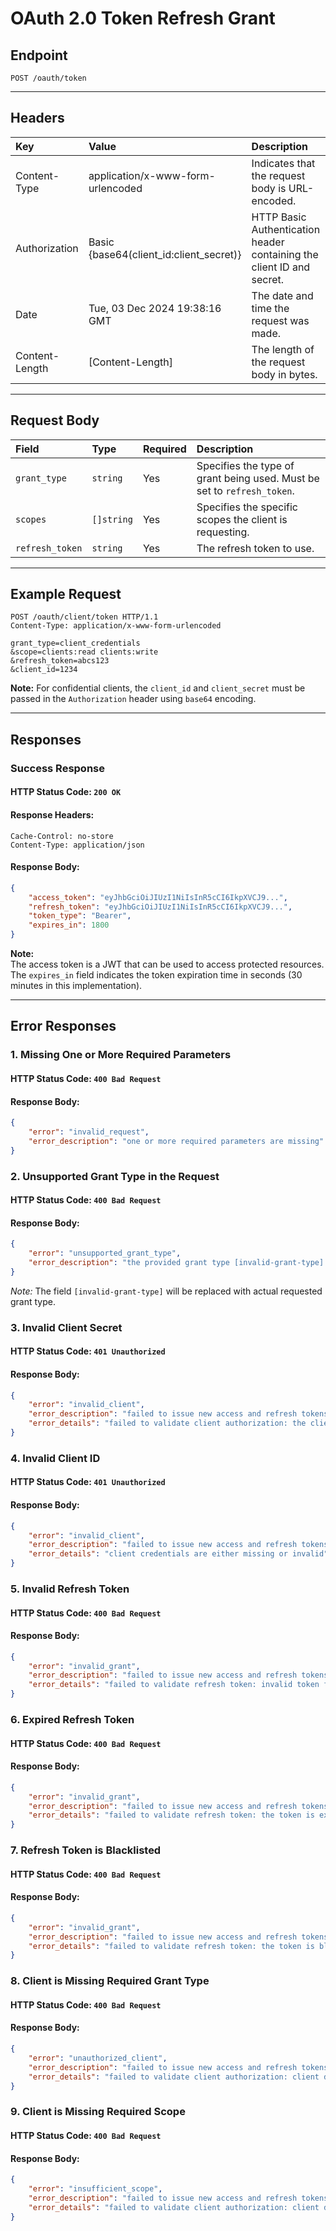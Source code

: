 # OAuth 2.0 Token Refresh Grant

## Endpoint
```http
POST /oauth/token
```

---

## Headers
| Key             | Value                                   | Description                                                                |
| :-------------- | :---------------------------------------| :--------------------------------------------------------------------------|
| Content-Type    | application/x-www-form-urlencoded       | Indicates that the request body is URL-encoded.                            |
| Authorization   | Basic {base64(client_id:client_secret)} | HTTP Basic Authentication header containing the client ID and secret.      |
| Date            | Tue, 03 Dec 2024 19:38:16 GMT           | The date and time the request was made.                                    |
| Content-Length  | [Content-Length]                        | The length of the request body in bytes.                                   |

---

## Request Body
| Field           | Type       | Required  | Description                                                                     |
| :---------------|:-----------|:----------|:--------------------------------------------------------------------------------|
| `grant_type`    | `string`   | Yes       | Specifies the type of grant being used. Must be set to `refresh_token`.         |
| `scopes`        | `[]string` | Yes       | Specifies the specific scopes the client is requesting.                         |
| `refresh_token` | `string`   | Yes       | The refresh token to use.                                                       |

---

## Example Request
```http
POST /oauth/client/token HTTP/1.1
Content-Type: application/x-www-form-urlencoded

grant_type=client_credentials
&scope=clients:read clients:write
&refresh_token=abcs123
&client_id=1234
```

**Note:** For confidential clients, the `client_id` and `client_secret` must be passed in the `Authorization` header using `base64` encoding.

---

## Responses

### Success Response
#### HTTP Status Code: `200 OK`
#### Response Headers:
```
Cache-Control: no-store
Content-Type: application/json
```
#### Response Body:
```json
{
    "access_token": "eyJhbGciOiJIUzI1NiIsInR5cCI6IkpXVCJ9...",
    "refresh_token": "eyJhbGciOiJIUzI1NiIsInR5cCI6IkpXVCJ9...",
    "token_type": "Bearer",
    "expires_in": 1800
}
```

**Note:**  
The access token is a JWT that can be used to access protected resources. The `expires_in` field indicates the token expiration time in seconds (30 minutes in this implementation).

---

## Error Responses

### 1. Missing One or More Required Parameters
#### HTTP Status Code: `400 Bad Request`
#### Response Body:
```json
{
    "error": "invalid_request",
    "error_description": "one or more required parameters are missing"
}
```

### 2. Unsupported Grant Type in the Request
#### HTTP Status Code: `400 Bad Request`
#### Response Body:
```json
{
    "error": "unsupported_grant_type",
    "error_description": "the provided grant type [invalid-grant-type] is not supported"
}
```
*Note:* The field `[invalid-grant-type]` will be replaced with actual requested grant type.

### 3. Invalid Client Secret
#### HTTP Status Code: `401 Unauthorized`
#### Response Body:
```json
{
    "error": "invalid_client",
    "error_description": "failed to issue new access and refresh tokens",
    "error_details": "failed to validate client authorization: the client credentials are invalid or incorrectly formatted"
}
```

### 4. Invalid Client ID
#### HTTP Status Code: `401 Unauthorized`
#### Response Body:
```json
{
    "error": "invalid_client",
    "error_description": "failed to issue new access and refresh tokens",
    "error_details": "client credentials are either missing or invalid"
}
```

### 5. Invalid Refresh Token
#### HTTP Status Code: `400 Bad Request`
#### Response Body:
```json
{
    "error": "invalid_grant",
    "error_description": "failed to issue new access and refresh tokens",
    "error_details": "failed to validate refresh token: invalid token format"
}
```

### 6. Expired Refresh Token
#### HTTP Status Code: `400 Bad Request`
#### Response Body:
```json
{
    "error": "invalid_grant",
    "error_description": "failed to issue new access and refresh tokens",
    "error_details": "failed to validate refresh token: the token is expired"
}
```

### 7. Refresh Token is Blacklisted
#### HTTP Status Code: `400 Bad Request`
#### Response Body:
```json
{
    "error": "invalid_grant",
    "error_description": "failed to issue new access and refresh tokens",
    "error_details": "failed to validate refresh token: the token is blacklisted"
}
```

### 8. Client is Missing Required Grant Type
#### HTTP Status Code: `400 Bad Request`
#### Response Body:
```json
{
    "error": "unauthorized_client",
    "error_description": "failed to issue new access and refresh tokens",
    "error_details": "failed to validate client authorization: client does not have the required grant type"
}
```

### 9. Client is Missing Required Scope
#### HTTP Status Code: `400 Bad Request`
#### Response Body: 
```json
{
    "error": "insufficient_scope",
    "error_description": "failed to issue new access and refresh tokens",
    "error_details": "failed to validate client authorization: client does not have the required scope(s)"
}
```
